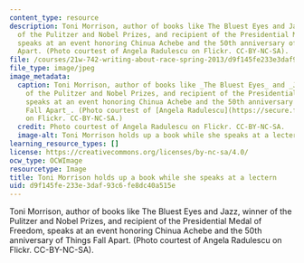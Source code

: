 ```yaml
---
content_type: resource
description: Toni Morrison, author of books like The Bluest Eyes and Jazz, winner
  of the Pulitzer and Nobel Prizes, and recipient of the Presidential Medal of Freedom,
  speaks at an event honoring Chinua Achebe and the 50th anniversary of Things Fall
  Apart. (Photo courtest of Angela Radulescu on Flickr. CC-BY-NC-SA).
file: /courses/21w-742-writing-about-race-spring-2013/d9f145fe233e3daf93c6fe8dc40a515e_21w-742s13-th.jpg
file_type: image/jpeg
image_metadata:
  caption: Toni Morrison, author of books like _The Bluest Eyes_ and _Jazz_, winner
    of the Pulitzer and Nobel Prizes, and recipient of the Presidential Medal of Freedom,
    speaks at an event honoring Chinua Achebe and the 50th anniversary of _Things
    Fall Apart_. (Photo courtest of [Angela Radulescu](https://secure.flickr.com/photos/walkingthedeepfield/2301126062/)
    on Flickr. CC-BY-NC-SA.)
  credit: Photo courtest of Angela Radulescu on Flickr. CC-BY-NC-SA.
  image-alt: Toni Morrison holds up a book while she speaks at a lectern.
learning_resource_types: []
license: https://creativecommons.org/licenses/by-nc-sa/4.0/
ocw_type: OCWImage
resourcetype: Image
title: Toni Morrison holds up a book while she speaks at a lectern
uid: d9f145fe-233e-3daf-93c6-fe8dc40a515e
---
```

Toni Morrison, author of books like The Bluest Eyes and Jazz, winner of the Pulitzer and Nobel Prizes, and recipient of the Presidential Medal of Freedom, speaks at an event honoring Chinua Achebe and the 50th anniversary of Things Fall Apart. (Photo courtest of Angela Radulescu on Flickr. CC-BY-NC-SA).